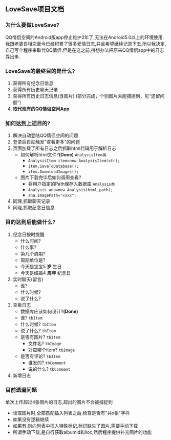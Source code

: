 ## LoveSave项目文档

### 为什么要做LoveSave?
QQ情侣空间的Android版app停止维护2年了,无法在Android5.0以上的环境使用.我跟老婆自相恋至今已经积累了很多爱情日志,并且希望继续记录下去.所以我决定,自己写个程序来取代QQ情侣.但是在这之前,得想办法把原来QQ情侣app中的日志弄出来.

### LoveSave的最终目的是什么?
1. 获得所有纪念日信息
2. 获得所有历史聊天记录
3. 获得所有历史日志信息(含图片) (部分完成，个别图片未能捕捉到，见“遗留问题”）
4. **取代现有的QQ情侣空间App**

### 如何达到上述目的?
1. 解决自动登陆QQ情侣空间的问题
2. 登录后自动触发"查看更多"的问题
3. 页面加载了所有日志之后抓取html代码用于解析日志
    - 如何解析html文件?**(Done)** `AnalysisItem类`
        - `AnalysisItem item=new AnalysisItem(str);`
        - `item.SaveToDatabase();`
        - `item.DownloadImages();`
    - 图片下载完毕后如何调用查看?
        - 将用户指定的Path保存入数据库 `Analysis类`
        - `Analysis ana=new Analysis(html,path);`
        - `ana.ImagePath="xxxx";`
4. 同理,抓取聊天记录
5. 同理,抓取纪念日信息

### 目的达到后能做什么?
1. 纪念日按时提醒
    - 什么时间?
    - 什么事?
    - 第几个周期?
    - 周期单位是?
    - 今天是宝宝5 **岁** 生日
    - 今天是结婚4 **周年** 纪念日
2. 实时聊天(留言)
    - 谁?
    - 什么时候?
    - 说了什么?
3. 查看日志
    - 数据库应该如何设计?**(Done)**
    - 谁? `tbItem`
    - 什么时候? `tbItem`
    - 说了什么? `tbItem`
    - 是否有图片? `tbItem`
        - 文件名? `tbImage`
        - 对应哪个item? `tbImage`
    - 是否有评论? `tbItem`
        - 谁发的? `tbComment`
        - 说的什么? `tbComment`
4. 新增日志

### 目前遗漏问题

单次上传超过4张图片的日志,超出的图片不会被捕捉到
- 读取图片时,全部匹配插入列表之后,检查是否有"共x张"字样
- 如果没有逻辑继续
- 如果有,则向列表中插入特殊标记,标识缺失了图片,需要手动下载
- 所谓手动下载,是自行获取albumid和lloc,然后程序提供补充图片的功能

    
